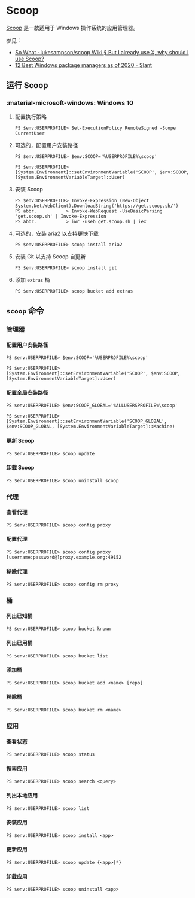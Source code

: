 # Scoop

[Scoop] 是一款适用于 Windows 操作系统的应用管理器。

参见：

*   [So What · lukesampson/scoop Wiki § But I already use X, why should I use Scoop?](https://github.com/lukesampson/scoop/wiki/So-What#but-i-already-use-x-why-should-i-use-scoop)
*   [12 Best Windows package managers as of 2020 - Slant](https://www.slant.co/topics/1843/~best-windows-package-managers)

## 运行 Scoop

### :material-microsoft-windows: Windows 10

1.  配置执行策略

    ```ps1con
    PS $env:USERPROFILE> Set-ExecutionPolicy RemoteSigned -Scope CurrentUser
    ```

0.  可选的，配置用户安装路径

    ```ps1con
    PS $env:USERPROFILE> $env:SCOOP='%USERPROFILE%\scoop'

    PS $env:USERPROFILE> [System.Environment]::setEnvironmentVariable('SCOOP', $env:SCOOP, [System.EnvironmentVariableTarget]::User)
    ```

0.  安装 Scoop

    ``` ps1con
    PS $env:USERPROFILE> Invoke-Expression (New-Object System.Net.WebClient).DownloadString('https://get.scoop.sh/')
    PS abbr.           > Invoke-WebRequest -UseBasicParsing 'get.scoop.sh' | Invoke-Expression
    PS abbr.           > iwr -useb get.scoop.sh | iex
    ```

0.  可选的，安装 aria2 以支持更快下载

    ``` ps1con
    PS $env:USERPROFILE> scoop install aria2
    ```

0.  安装 Git 以支持 Scoop 自更新

    ``` ps1con
    PS $env:USERPROFILE> scoop install git
    ```

0.  添加 `extras` 桶

    ``` ps1con
    PS $env:USERPROFILE> scoop bucket add extras
    ```

## `scoop` 命令

### 管理器

#### 配置用户安装路径

```ps1con
PS $env:USERPROFILE> $env:SCOOP='%USERPROFILE%\scoop'

PS $env:USERPROFILE> [System.Environment]::setEnvironmentVariable('SCOOP', $env:SCOOP, [System.EnvironmentVariableTarget]::User)
```

#### 配置全局安装路径

```ps1con
PS $env:USERPROFILE> $env:SCOOP_GLOBAL='%ALLUSERSPROFILE%\scoop'

PS $env:USERPROFILE> [System.Environment]::setEnvironmentVariable('SCOOP_GLOBAL', $env:SCOOP_GLOBAL, [System.EnvironmentVariableTarget]::Machine)
```

#### 更新 Scoop

```ps1con
PS $env:USERPROFILE> scoop update
```

#### 卸载 Scoop

```ps1con
PS $env:USERPROFILE> scoop uninstall scoop
```

### 代理

#### 查看代理

```ps1con
PS $env:USERPROFILE> scoop config proxy
```

#### 配置代理

```ps1con
PS $env:USERPROFILE> scoop config proxy [username:password@]proxy.example.org:49152
```

#### 移除代理

```ps1con
PS $env:USERPROFILE> scoop config rm proxy
```

### 桶

#### 列出已知桶

```ps1con
PS $env:USERPROFILE> scoop bucket known
```

#### 列出已用桶

```ps1con
PS $env:USERPROFILE> scoop bucket list
```

#### 添加桶

```ps1con
PS $env:USERPROFILE> scoop bucket add <name> [repo]
```

#### 移除桶

```ps1con
PS $env:USERPROFILE> scoop bucket rm <name>
```

### 应用

#### 查看状态

```ps1con
PS $env:USERPROFILE> scoop status
```

#### 搜索应用

```ps1con
PS $env:USERPROFILE> scoop search <query>
```

#### 列出本地应用

```ps1con
PS $env:USERPROFILE> scoop list
```

#### 安装应用

```ps1con
PS $env:USERPROFILE> scoop install <app>
```

#### 更新应用

```ps1con
PS $env:USERPROFILE> scoop update {<app>|*}
```

#### 卸载应用

```ps1con
PS $env:USERPROFILE> scoop uninstall <app>
```

<!----------------------------------------------------------------------------->

[Scoop]: https://scoop.sh/
